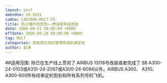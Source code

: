 ```yaml
---
layout: post
amendno: 39-5421
cadno: CAD2006-MULT-55
title: 防止爆炸的危险——燃油泵导线改装
date: 2006-09-21 00:00:00 +0800
effdate: 2006-09-28 00:00:00 +0800
tag: MULT
categories: 民航西北地区管理局适航审定处
author: 赵涛
---
```


##适用范围:
除已在生产线上贯彻了 AIRBUS 13118号改装或者完成了 SB A300-24-0103或A310-24-2097或A300-24-6094以外，AIRBUS A300、 A310、A300-600所有经审定的型别和所有系列号的飞机。

